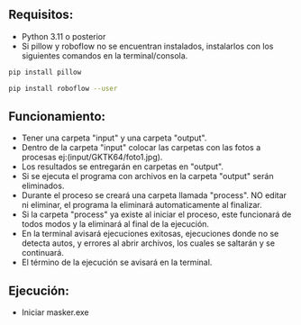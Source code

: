 ## Requisitos:
- Python 3.11 o posterior
- Si pillow y roboflow no se encuentran instalados, instalarlos con los siguientes comandos en la terminal/consola.

```sh
pip install pillow
```
```sh
pip install roboflow --user
```

## Funcionamiento:
- Tener una carpeta "input" y una carpeta "output".
- Dentro de la carpeta "input" colocar las carpetas con las fotos a procesas ej:(input/GKTK64/foto1.jpg).
- Los resultados se entregarán en carpetas en "output".
- Si se ejecuta el programa con archivos en la carpeta "output" serán eliminados.
- Durante el proceso se creará una carpeta llamada "process". NO editar ni eliminar, el programa la eliminará automaticamente al finalizar.
- Si la carpeta "process" ya existe al iniciar el proceso, este funcionará de todos modos y la eliminará al final de la ejecución.
- En la terminal avisará ejecuciones exitosas, ejecuciones donde no se detecta autos, y errores al abrir archivos, los cuales se saltarán y se continuará.
- El término de la ejecución se avisará en la terminal.

## Ejecución:
- Iniciar masker.exe
